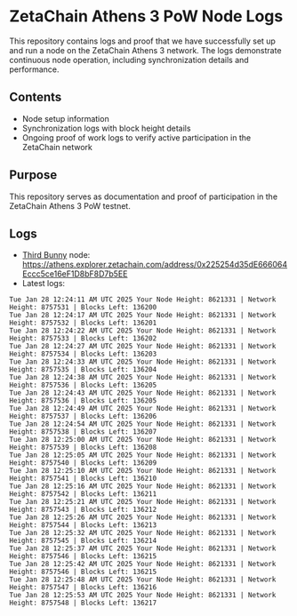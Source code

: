 # ZetaChain Athens 3 PoW Node Logs
This repository contains logs and proof that we have successfully set up and run a node on the ZetaChain Athens 3 network. The logs demonstrate continuous node operation, including synchronization details and performance.

## Contents
- Node setup information
- Synchronization logs with block height details
- Ongoing proof of work logs to verify active participation in the ZetaChain network

## Purpose
This repository serves as documentation and proof of participation in the ZetaChain Athens 3 PoW testnet.

## Logs

- [Third Bunny](https://thirdbunny.xyz/) node: https://athens.explorer.zetachain.com/address/0x225254d35dE666064Eccc5ce16eF1D8bF8D7b5EE
- Latest logs:
```
Tue Jan 28 12:24:11 AM UTC 2025 Your Node Height: 8621331 | Network Height: 8757531 | Blocks Left: 136200
Tue Jan 28 12:24:17 AM UTC 2025 Your Node Height: 8621331 | Network Height: 8757532 | Blocks Left: 136201
Tue Jan 28 12:24:22 AM UTC 2025 Your Node Height: 8621331 | Network Height: 8757533 | Blocks Left: 136202
Tue Jan 28 12:24:27 AM UTC 2025 Your Node Height: 8621331 | Network Height: 8757534 | Blocks Left: 136203
Tue Jan 28 12:24:33 AM UTC 2025 Your Node Height: 8621331 | Network Height: 8757535 | Blocks Left: 136204
Tue Jan 28 12:24:38 AM UTC 2025 Your Node Height: 8621331 | Network Height: 8757536 | Blocks Left: 136205
Tue Jan 28 12:24:43 AM UTC 2025 Your Node Height: 8621331 | Network Height: 8757536 | Blocks Left: 136205
Tue Jan 28 12:24:49 AM UTC 2025 Your Node Height: 8621331 | Network Height: 8757537 | Blocks Left: 136206
Tue Jan 28 12:24:54 AM UTC 2025 Your Node Height: 8621331 | Network Height: 8757538 | Blocks Left: 136207
Tue Jan 28 12:25:00 AM UTC 2025 Your Node Height: 8621331 | Network Height: 8757539 | Blocks Left: 136208
Tue Jan 28 12:25:05 AM UTC 2025 Your Node Height: 8621331 | Network Height: 8757540 | Blocks Left: 136209
Tue Jan 28 12:25:10 AM UTC 2025 Your Node Height: 8621331 | Network Height: 8757541 | Blocks Left: 136210
Tue Jan 28 12:25:16 AM UTC 2025 Your Node Height: 8621331 | Network Height: 8757542 | Blocks Left: 136211
Tue Jan 28 12:25:21 AM UTC 2025 Your Node Height: 8621331 | Network Height: 8757543 | Blocks Left: 136212
Tue Jan 28 12:25:26 AM UTC 2025 Your Node Height: 8621331 | Network Height: 8757544 | Blocks Left: 136213
Tue Jan 28 12:25:32 AM UTC 2025 Your Node Height: 8621331 | Network Height: 8757545 | Blocks Left: 136214
Tue Jan 28 12:25:37 AM UTC 2025 Your Node Height: 8621331 | Network Height: 8757546 | Blocks Left: 136215
Tue Jan 28 12:25:42 AM UTC 2025 Your Node Height: 8621331 | Network Height: 8757546 | Blocks Left: 136215
Tue Jan 28 12:25:48 AM UTC 2025 Your Node Height: 8621331 | Network Height: 8757547 | Blocks Left: 136216
Tue Jan 28 12:25:53 AM UTC 2025 Your Node Height: 8621331 | Network Height: 8757548 | Blocks Left: 136217
```

